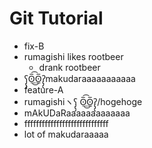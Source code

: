 # Git Tutorial

- fix-B
- rumagishi likes rootbeer
  - drank rootbeer
- ʕ̡̢̡ʘ̅͟͜͡ʘ̲̅ʔ̢̡̢makudaraaaaaaaaaaa
- feature-A
- rumagishiヽʕ̡̢̡ ʘ̅͟͜͡ʘ̲̅ʔ̢̡̢/hogehoge
- mAkUDaRaaaaaaaaaaaaa
- fffffffffffffffffffffffffffff
- lot of makudaraaaaa
